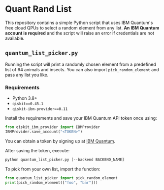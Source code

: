 # Quant Rand List

This repository contains a simple Python script that uses IBM Quantum's free
cloud QPUs to select a random element from any list. **An IBM Quantum account
is required** and the script will raise an error if credentials are not
available.

## `quantum_list_picker.py`

Running the script will print a randomly chosen element from a predefined list
of 64 animals and insects.  You can also import `pick_random_element` and pass
any list you like.

### Requirements

- Python 3.8+
- `qiskit==0.45.1`
- `qiskit-ibm-provider==0.11`

Install the requirements and save your IBM Quantum API token once using:

```python
from qiskit_ibm_provider import IBMProvider
IBMProvider.save_account("<TOKEN>")
```

You can obtain a token by signing up at [IBM Quantum](https://quantum.ibm.com/).

After saving the token, execute:

```bash
python quantum_list_picker.py [--backend BACKEND_NAME]
```

To pick from your own list, import the function:

```python
from quantum_list_picker import pick_random_element
print(pick_random_element(["foo", "bar"]))
```

